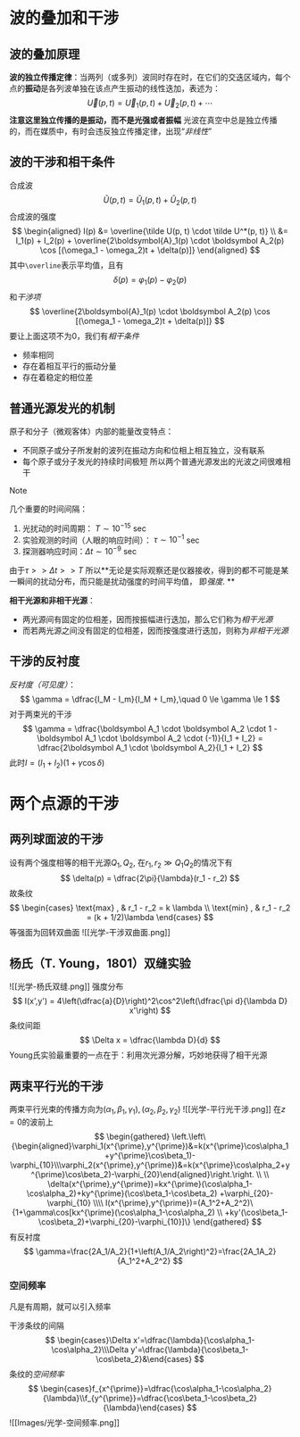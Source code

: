 # 波的叠加和干涉
## 波的叠加原理
**波的独立传播定律**：当两列（或多列）波同时存在时，在它们的交迭区域内，每个点的**振动**是各列波单独在该点产生振动的线性迭加，表述为：
$$
\vec{U} (p, t) = \vec{U}_1 (p, t) + \vec{U}_2 (p, t)+ \cdots
$$
**注意这里独立传播的是振动，而不是光强或者振幅**
光波在真空中总是独立传播的，而在媒质中，有时会违反独立传播定律，出现“*非线性*”
## 波的干涉和相干条件
合成波
$$
\tilde U(p, t) = \tilde U_1(p, t) + \tilde U_2(p, t)
$$
合成波的强度
$$
\begin{aligned}
I(p) &= \overline{\tilde U(p, t) \cdot \tilde U^*(p, t)} \\
&= I_1(p) + I_2(p) + \overline{2\boldsymbol{A}_1(p) \cdot \boldsymbol A_2(p) \cos [(\omega_1 - \omega_2)t + \delta(p)]}
\end{aligned}
$$
其中`\overline`表示平均值，且有
$$
\delta(p) = \varphi_1(p) - \varphi_2(p)
$$
和*干涉项*
$$
\overline{2\boldsymbol{A}_1(p) \cdot \boldsymbol A_2(p) \cos [(\omega_1 - \omega_2)t + \delta(p)]}
$$
要让上面这项不为$0$，我们有*相干条件*
- 频率相同
- 存在着相互平行的振动分量
- 存在着稳定的相位差
## 普通光源发光的机制
原子和分子（微观客体）内部的能量改变特点：
- 不同原子或分子所发射的波列在振动方向和位相上相互独立，没有联系
- 每个原子或分子发光的持续时间极短
所以两个普通光源发出的光波之间很难相干
> [!note]
>几个重要的时间间隔：
> 1. 光扰动的时间周期： $T \sim 10^{-15}$ sec 
> 2. 实验观测的时间（人眼的响应时间）： $τ \sim 10^{-1}$ sec 
> 3. 探测器响应时间：$\Delta t \sim 10^{-9}$ sec

由于$τ >> \Delta t>> T$ 所以**无论是实际观察还是仪器接收，得到的都不可能是某一瞬间的扰动分布，而只能是扰动强度的时间平均值， 即*强度*. ** 

**相干光源和非相干光源**：
- 两光源间有固定的位相差，因而按振幅进行迭加，那么它们称为*相干光源*
- 而若两光源之间没有固定的位相差，因而按强度进行迭加，则称为*非相干光源*
## 干涉的反衬度
*反衬度（可见度）*：
$$
\gamma = \dfrac{I_M - I_m}{I_M + I_m},\quad 0 \le \gamma \le 1
$$
对于两束光的干涉
$$
\gamma = \dfrac{\boldsymbol A_1 \cdot \boldsymbol A_2 \cdot 1 - \boldsymbol A_1 \cdot \boldsymbol A_2 \cdot (-1)}{I_1 + I_2} = \dfrac{2\boldsymbol A_1 \cdot \boldsymbol A_2}{I_1 + I_2}
$$
此时$I = (I_1 + I_2)(1 + \gamma \cos \delta)$

# 两个点源的干涉
## 两列球面波的干涉
设有两个强度相等的相干光源$Q_1, Q_2$, 在$r_1, r_2 \gg Q_1Q_2$的情况下有
$$
\delta(p) = \dfrac{2\pi}{\lambda}(r_1 - r_2)
$$
故条纹
$$
\begin{cases}
\text{max} , & r_1 - r_2 = k \lambda \\
\text{min} , & r_1 - r_2 = (k + 1/2)\lambda
\end{cases}
$$
等强面为回转双曲面
![[光学-干涉双曲面.png]]
## 杨氏（T. Young，1801）双缝实验
![[光学-杨氏双缝.png]]
强度分布
$$
I(x',y') = 4\left(\dfrac{a}{D}\right)^2\cos^2\left(\dfrac{\pi d}{\lambda D} x'\right)
$$
条纹间距
$$
\Delta x = \dfrac{\lambda D}{d}
$$
Young氏实验最重要的一点在于：利用次光源分解，巧妙地获得了相干光源
## 两束平行光的干涉
两束平行光束的传播方向为$(\alpha_1, \beta_1, \gamma_1), (\alpha_2, \beta_2, \gamma_2)$
![[光学-平行光干涉.png]]
在$z = 0$的波前上
$$
\begin{gathered}
\left.\left\{\begin{aligned}\varphi_1(x^{\prime},y^{\prime})&=k(x^{\prime}\cos\alpha_1+y^{\prime}\cos\beta_1)-\varphi_{10}\\\varphi_2(x^{\prime},y^{\prime})&=k(x^{\prime}\cos\alpha_2+y^{\prime}\cos\beta_2)-\varphi_{20}\end{aligned}\right.\right. \\ \\
\delta(x^{\prime},y^{\prime})=kx^{\prime}(\cos\alpha_1-\cos\alpha_2)+ky^{\prime}(\cos\beta_1-\cos\beta_2) 
+\varphi_{20}-\varphi_{10} \\\\
I(x^{\prime},y^{\prime})=(A_1^2+A_2^2)\{1+\gamma\cos[kx^{\prime}(\cos\alpha_1-\cos\alpha_2) \\
+ky'(\cos\beta_1-\cos\beta_2)+\varphi_{20}-\varphi_{10}]\} 
\end{gathered}
$$
有反衬度
$$
\gamma=\frac{2A_1/A_2}{1+\left(A_1/A_2\right)^2}=\frac{2A_1A_2}{A_1^2+A_2^2}
$$
### 空间频率
凡是有周期，就可以引入频率

干涉条纹的间隔
$$
\begin{cases}\Delta x'=\dfrac{\lambda}{\cos\alpha_1-\cos\alpha_2}\\\Delta y'=\dfrac{\lambda}{\cos\beta_1-\cos\beta_2}&\end{cases}
$$
条纹的*空间频率*
$$
\begin{cases}f_{x^{\prime}}=\dfrac{\cos\alpha_1-\cos\alpha_2}{\lambda}\\f_{y^{\prime}}=\dfrac{\cos\beta_1-\cos\beta_2}{\lambda}\end{cases}
$$
![[Images/光学-空间频率.png]]

